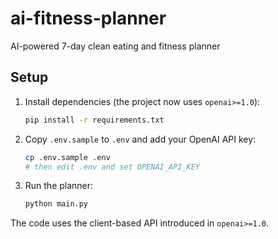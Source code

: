 # ai-fitness-planner
AI-powered 7-day clean eating and fitness planner

## Setup

1. Install dependencies (the project now uses `openai>=1.0`):
   ```bash
   pip install -r requirements.txt
   ```

2. Copy `.env.sample` to `.env` and add your OpenAI API key:
   ```bash
   cp .env.sample .env
   # then edit .env and set OPENAI_API_KEY
   ```

3. Run the planner:
   ```bash
   python main.py
   ```

The code uses the client-based API introduced in `openai>=1.0`.
